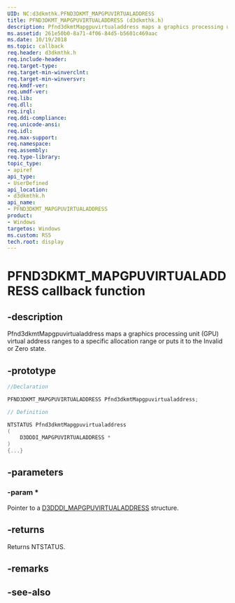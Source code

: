 ```yaml
---
UID: NC:d3dkmthk.PFND3DKMT_MAPGPUVIRTUALADDRESS
title: PFND3DKMT_MAPGPUVIRTUALADDRESS (d3dkmthk.h)
description: Pfnd3dkmtMapgpuvirtualaddress maps a graphics processing unit (GPU) virtual address ranges to a specific allocation range or puts it to the Invalid or Zero state.
ms.assetid: 261e50b0-8a71-4f06-84d5-b5601c469aac
ms.date: 10/19/2018
ms.topic: callback
req.header: d3dkmthk.h
req.include-header:
req.target-type:
req.target-min-winverclnt:
req.target-min-winversvr:
req.kmdf-ver:
req.umdf-ver:
req.lib:
req.dll:
req.irql: 
req.ddi-compliance:
req.unicode-ansi:
req.idl:
req.max-support:
req.namespace:
req.assembly:
req.type-library: 
topic_type: 
- apiref
api_type: 
- UserDefined
api_location: 
- d3dkmthk.h
api_name: 
- PFND3DKMT_MAPGPUVIRTUALADDRESS
product:
- Windows
targetos: Windows
ms.custom: RS5
tech.root: display
---
```


# PFND3DKMT_MAPGPUVIRTUALADDRESS callback function

## -description

Pfnd3dkmtMapgpuvirtualaddress maps a graphics processing unit (GPU) virtual address ranges to a specific allocation range or puts it to the Invalid or Zero state.

## -prototype

```cpp
//Declaration

PFND3DKMT_MAPGPUVIRTUALADDRESS Pfnd3dkmtMapgpuvirtualaddress; 

// Definition

NTSTATUS Pfnd3dkmtMapgpuvirtualaddress 
(
	D3DDDI_MAPGPUVIRTUALADDRESS *
)
{...}

```

## -parameters

### -param * 

Pointer to a [D3DDDI_MAPGPUVIRTUALADDRESS](../d3dukmdt/ns-d3dukmdt-d3dddi_mapgpuvirtualaddress.md) structure.

## -returns

Returns NTSTATUS.


## -remarks




## -see-also
